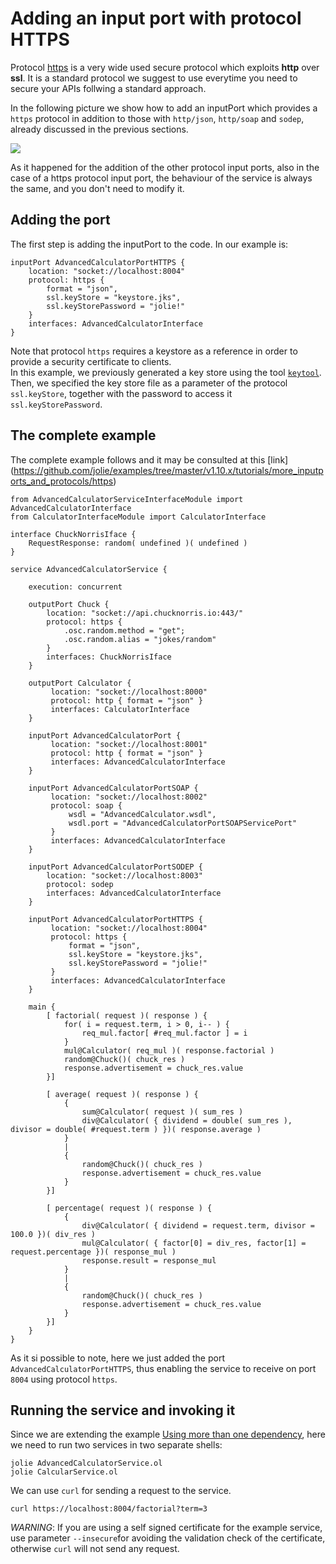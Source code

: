 # Adding an input port with protocol HTTPS
Protocol [https](https://docs.jolie-lang.org/v1.10.x/language-tools-and-standard-library/protocols/ssl/https.html) is a very wide used secure protocol which exploits __http__ over __ssl__.  It is a standard protocol we suggest to use everytime you need to secure your APIs follwing a standard approach.

In the following picture we show how to add an inputPort which provides a `https` protocol in addition to those with `http/json`, `http/soap`  and `sodep`, already discussed in the previous sections.

![](https://raw.githubusercontent.com/jolie/docs/v1.10.x/web/.gitbook/assets/more_inputports_and_protocols_https.png)

As it happened for the addition of the other protocol input ports, also in the case of a https protocol input port, the behaviour of the service is always the same, and you don't need to modify it.

## Adding the port
The first step is adding the inputPort to the code. In our example is:
```jolie
inputPort AdvancedCalculatorPortHTTPS {
    location: "socket://localhost:8004"
    protocol: https { 
        format = "json",
        ssl.keyStore = "keystore.jks",
        ssl.keyStorePassword = "jolie!"
    }
    interfaces: AdvancedCalculatorInterface
}

```

Note that protocol `https` requires a keystore as a reference in order to provide a security certificate to clients.  
In this example, we previously generated a key store using the tool [`keytool`](https://dzone.com/articles/keytool-commandutility-to-generate-a-keystorecerti). Then, we specified the key store file as a parameter of the protocol `ssl.keyStore`, together with the password to access it `ssl.keyStorePassword`. 


## The complete example

The complete example follows and it may be consulted at this [link]
(https://github.com/jolie/examples/tree/master/v1.10.x/tutorials/more_inputports_and_protocols/https)

```jolie
from AdvancedCalculatorServiceInterfaceModule import AdvancedCalculatorInterface
from CalculatorInterfaceModule import CalculatorInterface

interface ChuckNorrisIface {
    RequestResponse: random( undefined )( undefined )
}

service AdvancedCalculatorService {

    execution: concurrent

    outputPort Chuck {
        location: "socket://api.chucknorris.io:443/"
        protocol: https {
            .osc.random.method = "get";
            .osc.random.alias = "jokes/random"
        }
        interfaces: ChuckNorrisIface
    }

    outputPort Calculator {
         location: "socket://localhost:8000"
         protocol: http { format = "json" }
         interfaces: CalculatorInterface
    }

    inputPort AdvancedCalculatorPort {
         location: "socket://localhost:8001"
         protocol: http { format = "json" }
         interfaces: AdvancedCalculatorInterface
    }

    inputPort AdvancedCalculatorPortSOAP {
         location: "socket://localhost:8002"
         protocol: soap {
             wsdl = "AdvancedCalculator.wsdl",
             wsdl.port = "AdvancedCalculatorPortSOAPServicePort"
         }
         interfaces: AdvancedCalculatorInterface
    }

    inputPort AdvancedCalculatorPortSODEP {
        location: "socket://localhost:8003"
        protocol: sodep 
        interfaces: AdvancedCalculatorInterface
    }

    inputPort AdvancedCalculatorPortHTTPS {
         location: "socket://localhost:8004"
         protocol: https { 
             format = "json",
             ssl.keyStore = "keystore.jks",
             ssl.keyStorePassword = "jolie!"
         }
         interfaces: AdvancedCalculatorInterface
    }

    main {
        [ factorial( request )( response ) {
            for( i = request.term, i > 0, i-- ) {
                req_mul.factor[ #req_mul.factor ] = i
            }
            mul@Calculator( req_mul )( response.factorial )  
            random@Chuck()( chuck_res )
            response.advertisement = chuck_res.value          
        }]

        [ average( request )( response ) {
            {
                sum@Calculator( request )( sum_res )
                div@Calculator( { dividend = double( sum_res ), divisor = double( #request.term ) })( response.average )
            }
            |
            {
                random@Chuck()( chuck_res )
                response.advertisement = chuck_res.value
            }
        }]

        [ percentage( request )( response ) {
            {
                div@Calculator( { dividend = request.term, divisor = 100.0 })( div_res )
                mul@Calculator( { factor[0] = div_res, factor[1] = request.percentage })( response_mul )
                response.result = response_mul
            }
            |
            {
                random@Chuck()( chuck_res )
                response.advertisement = chuck_res.value
            }
        }]
    }
}
```
As it si possible to note, here we just added the port `AdvancedCalculatorPortHTTPS`, thus enabling the service to receive on port `8004` using protocol `https`.

## Running the service and invoking it
Since we are extending the example [Using more than one dependency](https://docs.jolie-lang.org/v1.10.x/tutorials/using-more-than-one-dependency/), here we need to run two services in two separate shells:
```jolie
jolie AdvancedCalculatorService.ol
jolie CalcularService.ol
```

We can use `curl` for sending a request to the service. 

```
curl https://localhost:8004/factorial?term=3

```
_WARNING_: If you are using a self signed certificate for the example service, use parameter `--insecure`for avoiding the validation check of the certificate, otherwise `curl` will not send any request.
